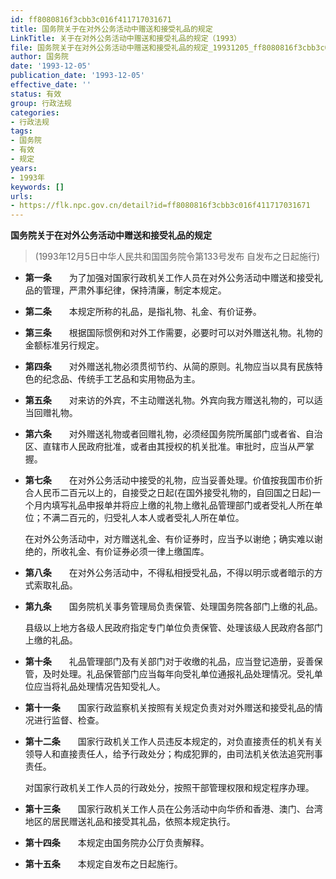 ```yaml
---
id: ff8080816f3cbb3c016f411717031671
title: 国务院关于在对外公务活动中赠送和接受礼品的规定
LinkTitle: 关于在对外公务活动中赠送和接受礼品的规定（1993）
file: 国务院关于在对外公务活动中赠送和接受礼品的规定_19931205_ff8080816f3cbb3c016f411717031671.docx
author: 国务院
date: '1993-12-05'
publication_date: '1993-12-05'
effective_date: ''
status: 有效
group: 行政法规
categories:
- 行政法规
tags:
- 国务院
- 有效
- 规定
years:
- 1993年
keywords: []
urls:
- https://flk.npc.gov.cn/detail?id=ff8080816f3cbb3c016f411717031671
---
```


**国务院关于在对外公务活动中赠送和接受礼品的规定**

> (1993年12月5日中华人民共和国国务院令第133号发布 自发布之日起施行)

- **第一条**　　为了加强对国家行政机关工作人员在对外公务活动中赠送和接受礼品的管理，严肃外事纪律，保持清廉，制定本规定。

- **第二条**　　本规定所称的礼品，是指礼物、礼金、有价证券。

- **第三条**　　根据国际惯例和对外工作需要，必要时可以对外赠送礼物。礼物的金额标准另行规定。

- **第四条**　　对外赠送礼物必须贯彻节约、从简的原则。礼物应当以具有民族特色的纪念品、传统手工艺品和实用物品为主。

- **第五条**　　对来访的外宾，不主动赠送礼物。外宾向我方赠送礼物的，可以适当回赠礼物。

- **第六条**　　对外赠送礼物或者回赠礼物，必须经国务院所属部门或者省、自治区、直辖市人民政府批准，或者由其授权的机关批准。审批时，应当从严掌握。

- **第七条**　　在对外公务活动中接受的礼物，应当妥善处理。价值按我国市价折合人民币二百元以上的，自接受之日起(在国外接受礼物的，自回国之日起)一个月内填写礼品申报单并将应上缴的礼物上缴礼品管理部门或者受礼人所在单位；不满二百元的，归受礼人本人或者受礼人所在单位。

  在对外公务活动中，对方赠送礼金、有价证券时，应当予以谢绝；确实难以谢绝的，所收礼金、有价证券必须一律上缴国库。

- **第八条**　　在对外公务活动中，不得私相授受礼品，不得以明示或者暗示的方式索取礼品。

- **第九条**　　国务院机关事务管理局负责保管、处理国务院各部门上缴的礼品。

  县级以上地方各级人民政府指定专门单位负责保管、处理该级人民政府各部门上缴的礼品。

- **第十条**　　礼品管理部门及有关部门对于收缴的礼品，应当登记造册，妥善保管，及时处理。礼品保管部门应当每年向受礼单位通报礼品处理情况。受礼单位应当将礼品处理情况告知受礼人。

- **第十一条**　　国家行政监察机关按照有关规定负责对对外赠送和接受礼品的情况进行监督、检查。

- **第十二条**　　国家行政机关工作人员违反本规定的，对负直接责任的机关有关领导人和直接责任人，给予行政处分；构成犯罪的，由司法机关依法追究刑事责任。

  对国家行政机关工作人员的行政处分，按照干部管理权限和规定程序办理。

- **第十三条**　　国家行政机关工作人员在公务活动中向华侨和香港、澳门、台湾地区的居民赠送礼品和接受其礼品，依照本规定执行。

- **第十四条**　　本规定由国务院办公厅负责解释。

- **第十五条**　　本规定自发布之日起施行。
